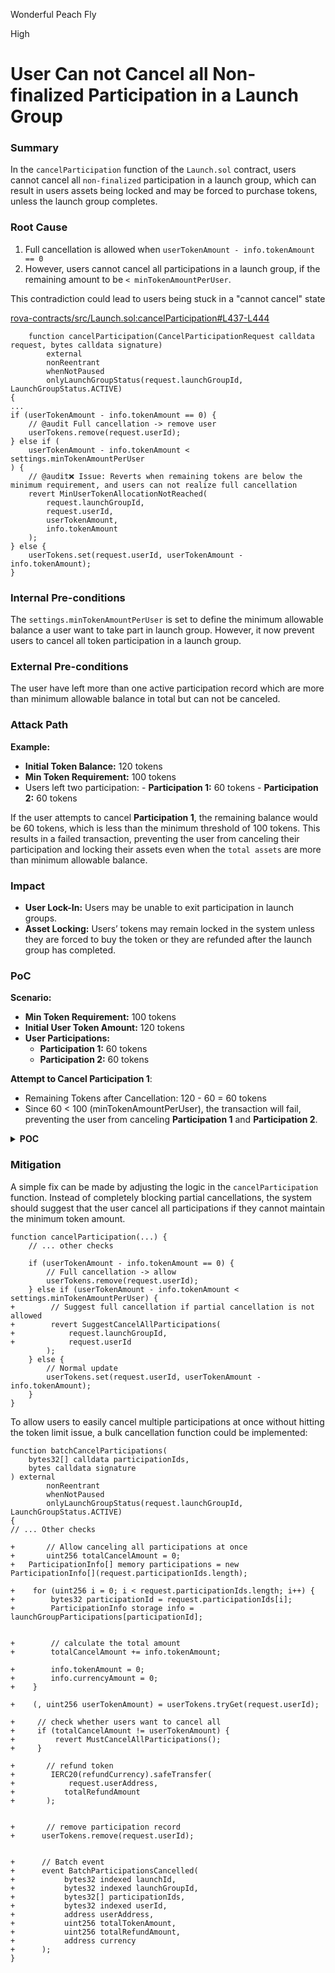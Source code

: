 Wonderful Peach Fly

High

# User Can not Cancel all Non-finalized Participation in a Launch Group

### Summary

In the `cancelParticipation` function of the `Launch.sol` contract, users cannot cancel all `non-finalized` participation in a launch group, which can result in users assets being locked and may be forced to purchase tokens, unless the launch group completes.

### Root Cause

1. Full cancellation is allowed when `userTokenAmount - info.tokenAmount == 0`
2. However, users cannot cancel all participations in a launch group,  if the remaining amount to be `< minTokenAmountPerUser`.

This contradiction could lead to users being stuck in a "cannot cancel" state

[rova-contracts/src/Launch.sol:cancelParticipation#L437-L444](https://github.com/sherlock-audit/2025-02-rova/blob/53fb6d71d253676bfbd00926e8f217f40c62d8c5/rova-contracts/src/Launch.sol#L437C1-L444C15)
```solidity
    function cancelParticipation(CancelParticipationRequest calldata request, bytes calldata signature)
        external
        nonReentrant
        whenNotPaused
        onlyLaunchGroupStatus(request.launchGroupId, LaunchGroupStatus.ACTIVE)
{
...
if (userTokenAmount - info.tokenAmount == 0) {
    // @audit Full cancellation -> remove user
    userTokens.remove(request.userId);
} else if (
    userTokenAmount - info.tokenAmount < settings.minTokenAmountPerUser
) {
    // @audit❌ Issue: Reverts when remaining tokens are below the minimum requirement, and users can not realize full cancellation
    revert MinUserTokenAllocationNotReached(
        request.launchGroupId,
        request.userId,
        userTokenAmount,
        info.tokenAmount
    );
} else {
    userTokens.set(request.userId, userTokenAmount - info.tokenAmount);
}
```

### Internal Pre-conditions

The `settings.minTokenAmountPerUser` is set to define the minimum allowable balance a user want to take part in launch group. However, it now prevent users to cancel all token participation in a launch group.

### External Pre-conditions

The user have left more than one active participation record which are more than minimum allowable balance in total but can not be canceled. 

### Attack Path

**Example:**
- **Initial Token Balance:** 120 tokens
- **Min Token Requirement:** 100 tokens
- Users left two participation: 
        - **Participation 1:** 60 tokens
        - **Participation 2:** 60 tokens

If the user attempts to cancel **Participation 1**, the remaining balance would be 60 tokens, which is less than the minimum threshold of 100 tokens. This results in a failed transaction, preventing the user from canceling their participation and locking their assets even when the `total assets` are more than minimum allowable balance.

### Impact

- **User Lock-In:** Users may be unable to exit participation in launch groups.
- **Asset Locking:** Users’ tokens may remain locked in the system unless they are forced to buy the token or they are refunded after the launch group has completed. 

### PoC

**Scenario:**
- **Min Token Requirement:** 100 tokens
- **Initial User Token Amount:** 120 tokens
- **User Participations:**
  - **Participation 1:** 60 tokens
  - **Participation 2:** 60 tokens

**Attempt to Cancel Participation 1**:
- Remaining Tokens after Cancellation: 120 - 60 = 60 tokens
- Since 60 < 100 (minTokenAmountPerUser), the transaction will fail, preventing the user from canceling **Participation 1** and **Participation 2**.

<details><summary><b> POC </b></summary>

```solidity
    
    function testCannotCancelPartialParticipation() public {
        // 1. Create the first participation (60 tokens)
        bytes32 participationId1 = _createParticipation(60);
        
        // 2. Create the second participation (60 tokens)
        bytes32 participationId2 = _createParticipation(60);
        
        // 3. Verify the total participation amount
        (, uint256 totalAmount) = launch.getUserTokensByLaunchGroup(launchGroupId, user);
        assertEq(totalAmount, 120, "Total amount should be 120");
        
        // 4. Try to cancel the first participation
        Launch.CancelParticipationRequest memory request = Launch.CancelParticipationRequest({
            launchId: launchId,
            launchGroupId: launchGroupId,
            participationId: participationId1,
            userId: bytes32(uint256(uint160(user))),
            userAddress: user,
            chainId: block.chainid,
            requestExpiresAt: block.timestamp + 1 hours
        });
        
        // 5. Generate the signature
        bytes32 messageHash = keccak256(abi.encode(request));
        (uint8 v, bytes32 r, bytes32 s) = vm.sign(1, messageHash);
        bytes memory signature = abi.encodePacked(r, s, v);
        
        // 6. Expect the transaction to fail
        vm.expectRevert(
            abi.encodeWithSelector(
                Launch.MinUserTokenAllocationNotReached.selector,
                launchGroupId,
                bytes32(uint256(uint160(user))),
                120,  // Current total amount
                60    // Amount to cancel
            )
        );
        
        // 7. Execute the cancel participation request
        vm.prank(user);
        launch.cancelParticipation(request, signature);
    }
    
    // Helper function: Create participation
    function _createParticipation(uint256 amount) internal returns (bytes32) {
        bytes32 participationId = bytes32(uint256(amount));
        
        Launch.ParticipationRequest memory request = Launch.ParticipationRequest({
            launchId: launchId,
            launchGroupId: launchGroupId,
            participationId: participationId,
            userId: bytes32(uint256(uint160(user))),
            userAddress: user,
            tokenAmount: amount,
            currencyAmount: amount,  // Simplified calculation
            currency: address(0),
            chainId: block.chainid,
            requestExpiresAt: block.timestamp + 1 hours
        });
        
        // Generate the signature
        bytes32 messageHash = keccak256(abi.encode(request));
        (uint8 v, bytes32 r, bytes32 s) = vm.sign(1, messageHash);
        bytes memory signature = abi.encodePacked(r, s, v);
        
        // Create the participation
        vm.prank(user);
        launch.participate(request, signature);
        
        return participationId;
    }



```

</details>

### Mitigation

A simple fix can be made by adjusting the logic in the `cancelParticipation` function. Instead of completely blocking partial cancellations, the system should suggest that the user cancel all participations if they cannot maintain the minimum token amount.

```solidity
function cancelParticipation(...) {
    // ... other checks
    
    if (userTokenAmount - info.tokenAmount == 0) {
        // Full cancellation -> allow
        userTokens.remove(request.userId);
    } else if (userTokenAmount - info.tokenAmount < settings.minTokenAmountPerUser) {
+        // Suggest full cancellation if partial cancellation is not allowed
+        revert SuggestCancelAllParticipations(
+            request.launchGroupId,
+            request.userId
        );
    } else {
        // Normal update
        userTokens.set(request.userId, userTokenAmount - info.tokenAmount);
    }
}
```

To allow users to easily cancel multiple participations at once without hitting the token limit issue, a bulk cancellation function could be implemented:
```solidity
function batchCancelParticipations(
    bytes32[] calldata participationIds,
    bytes calldata signature
) external 
        nonReentrant
        whenNotPaused
        onlyLaunchGroupStatus(request.launchGroupId, LaunchGroupStatus.ACTIVE)
{
// ... Other checks

+       // Allow canceling all participations at once
+       uint256 totalCancelAmount = 0;
+   ParticipationInfo[] memory participations = new ParticipationInfo[](request.participationIds.length);
    
+    for (uint256 i = 0; i < request.participationIds.length; i++) {
+        bytes32 participationId = request.participationIds[i];
+        ParticipationInfo storage info = launchGroupParticipations[participationId];
        

+        // calculate the total amount 
+        totalCancelAmount += info.tokenAmount;

+        info.tokenAmount = 0;
+        info.currencyAmount = 0;
+    }

+    (, uint256 userTokenAmount) = userTokens.tryGet(request.userId);
    
+     // check whether users want to cancel all
+     if (totalCancelAmount != userTokenAmount) {
+         revert MustCancelAllParticipations();
+     }

+       // refund token
+        IERC20(refundCurrency).safeTransfer(
+            request.userAddress,
+           totalRefundAmount
+       );
  
    
+       // remove participation record
+      userTokens.remove(request.userId);
    

+      // Batch event
+      event BatchParticipationsCancelled(
+           bytes32 indexed launchId,
+           bytes32 indexed launchGroupId,
+           bytes32[] participationIds,
+           bytes32 indexed userId,
+           address userAddress,
+           uint256 totalTokenAmount,
+           uint256 totalRefundAmount,
+           address currency
+      );
}
```